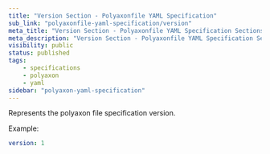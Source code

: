 ```yaml
---
title: "Version Section - Polyaxonfile YAML Specification"
sub_link: "polyaxonfile-yaml-specification/version"
meta_title: "Version Section - Polyaxonfile YAML Specification Sections - Polyaxon References"
meta_description: "Version Section - Polyaxonfile YAML Specification Sections."
visibility: public
status: published
tags:
    - specifications
    - polyaxon
    - yaml
sidebar: "polyaxon-yaml-specification"
---
```


Represents the polyaxon file specification version.

Example:

```yaml
version: 1
```
